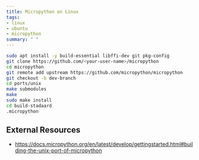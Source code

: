 ```yaml
---
title: Micropython on Linux
tags:
- linux
- ubuntu
- micropython
summary: " "
---
```


```bash
sudo apt install -y build-essential libffi-dev git pkg-config
git clone https://github.com/<your-user-name>/micropython
cd micropython
git remote add upstream https://github.com/micropython/micropython
git checkout -b dev-branch
cd ports/unix
make submodules
make
sudo make install
cd build-stadaard
.micropython
```

## External Resources

* <https://docs.micropython.org/en/latest/develop/gettingstarted.html#building-the-unix-port-of-micropython>
